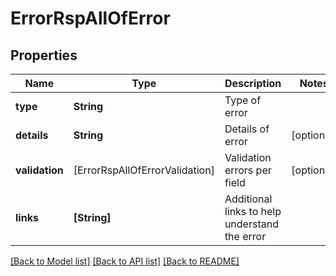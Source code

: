 # ErrorRspAllOfError

## Properties
Name | Type | Description | Notes
------------ | ------------- | ------------- | -------------
**type** | **String** | Type of error | 
**details** | **String** | Details of error | [optional] 
**validation** | [ErrorRspAllOfErrorValidation] | Validation errors per field | [optional] 
**links** | **[String]** | Additional links to help understand the error | 

[[Back to Model list]](../README.md#documentation-for-models) [[Back to API list]](../README.md#documentation-for-api-endpoints) [[Back to README]](../README.md)


